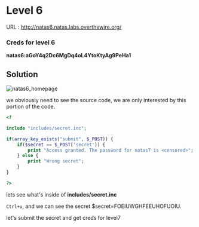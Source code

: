 # Level 6

URL : http://natas6.natas.labs.overthewire.org/

### Creds for level 6
**natas6:aGoY4q2Dc6MgDq4oL4YtoKtyAg9PeHa1**

## Solution

![natas6_homepage](https://res.cloudinary.com/https-omega-coder-github-io/image/upload/v1554241584/Screenshot_2019-04-02_23-43-15.png)


we obviously need to see the source code, we are only interested by this portion of the code.

```php
<?

include "includes/secret.inc";

if(array_key_exists("submit", $_POST)) {
    if($secret == $_POST['secret']) {
        print "Access granted. The password for natas7 is <censored>";
    } else {
        print "Wrong secret";
    }
}

?>

```

lets see what's inside of **includes/secret.inc**

`Ctrl+u`, and we can see the secret $secret=FOEIUWGHFEEUHOFUOIU.

let's submit the secret and get creds for level7








